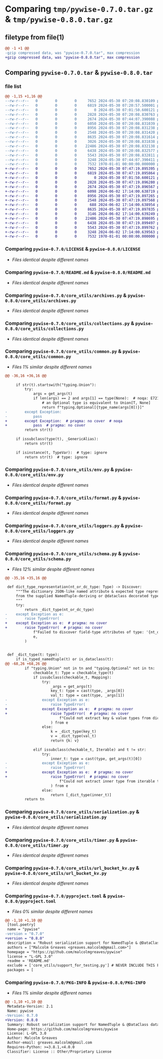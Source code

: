 # Comparing `tmp/pywise-0.7.0.tar.gz` & `tmp/pywise-0.8.0.tar.gz`

## filetype from file(1)

```diff
@@ -1 +1 @@
-gzip compressed data, was "pywise-0.7.0.tar", max compression
+gzip compressed data, was "pywise-0.8.0.tar", max compression
```

## Comparing `pywise-0.7.0.tar` & `pywise-0.8.0.tar`

### file list

```diff
@@ -1,15 +1,16 @@
--rw-r--r--   0        0        0     7652 2024-05-30 07:20:08.830109 pywise-0.7.0/LICENSE
--rw-r--r--   0        0        0     6819 2024-05-30 07:20:57.500001 pywise-0.7.0/README.md
--rw-r--r--   0        0        0        0 2024-05-30 07:01:50.600121 pywise-0.7.0/core_utils/__init__.py
--rw-r--r--   0        0        0     2828 2024-05-30 07:20:08.830763 pywise-0.7.0/core_utils/archives.py
--rw-r--r--   0        0        0     2674 2024-05-30 07:44:07.390088 pywise-0.7.0/core_utils/collections.py
--rw-r--r--   0        0        0     6050 2024-05-30 07:20:08.831039 pywise-0.7.0/core_utils/common.py
--rw-r--r--   0        0        0     8956 2024-05-30 07:20:08.831238 pywise-0.7.0/core_utils/env.py
--rw-r--r--   0        0        0     2548 2024-05-30 07:20:08.831420 pywise-0.7.0/core_utils/format.py
--rw-r--r--   0        0        0     8635 2024-05-30 07:20:08.831614 pywise-0.7.0/core_utils/loggers.py
--rw-r--r--   0        0        0     3026 2024-05-30 07:20:08.831838 pywise-0.7.0/core_utils/schema.py
--rw-r--r--   0        0        0    22486 2024-05-30 07:20:08.832138 pywise-0.7.0/core_utils/serialization.py
--rw-r--r--   0        0        0     6438 2024-05-30 07:20:08.832577 pywise-0.7.0/core_utils/timer.py
--rw-r--r--   0        0        0     5543 2024-05-30 07:20:08.832811 pywise-0.7.0/core_utils/url_bucket_kv.py
--rw-r--r--   0        0        0     3248 2024-05-30 07:44:07.390411 pywise-0.7.0/pyproject.toml
--rw-r--r--   0        0        0     7532 1970-01-01 00:00:00.000000 pywise-0.7.0/PKG-INFO
+-rw-r--r--   0        0        0     7652 2024-05-30 07:47:19.895395 pywise-0.8.0/LICENSE
+-rw-r--r--   0        0        0     6819 2024-05-30 07:47:19.895864 pywise-0.8.0/README.md
+-rw-r--r--   0        0        0        0 2024-05-30 07:01:50.600121 pywise-0.8.0/core_utils/__init__.py
+-rw-r--r--   0        0        0     2828 2024-05-30 07:47:19.896280 pywise-0.8.0/core_utils/archives.py
+-rw-r--r--   0        0        0     2674 2024-05-30 07:47:19.896567 pywise-0.8.0/core_utils/collections.py
+-rw-r--r--   0        0        0     6098 2024-06-02 17:14:00.638719 pywise-0.8.0/core_utils/common.py
+-rw-r--r--   0        0        0     8956 2024-05-30 07:47:19.897265 pywise-0.8.0/core_utils/env.py
+-rw-r--r--   0        0        0     2548 2024-05-30 07:47:19.897568 pywise-0.8.0/core_utils/format.py
+-rw-r--r--   0        0        0      688 2024-06-02 17:14:00.638954 pywise-0.8.0/core_utils/io_utils.py
+-rw-r--r--   0        0        0     8635 2024-05-30 07:47:19.897835 pywise-0.8.0/core_utils/loggers.py
+-rw-r--r--   0        0        0     3146 2024-06-02 17:14:00.639249 pywise-0.8.0/core_utils/schema.py
+-rw-r--r--   0        0        0    22486 2024-05-30 07:47:19.898695 pywise-0.8.0/core_utils/serialization.py
+-rw-r--r--   0        0        0     6438 2024-05-30 07:47:19.899497 pywise-0.8.0/core_utils/timer.py
+-rw-r--r--   0        0        0     5543 2024-05-30 07:47:19.899762 pywise-0.8.0/core_utils/url_bucket_kv.py
+-rw-r--r--   0        0        0     3248 2024-06-02 17:14:00.639563 pywise-0.8.0/pyproject.toml
+-rw-r--r--   0        0        0     7532 1970-01-01 00:00:00.000000 pywise-0.8.0/PKG-INFO
```

### Comparing `pywise-0.7.0/LICENSE` & `pywise-0.8.0/LICENSE`

 * *Files identical despite different names*

### Comparing `pywise-0.7.0/README.md` & `pywise-0.8.0/README.md`

 * *Files identical despite different names*

### Comparing `pywise-0.7.0/core_utils/archives.py` & `pywise-0.8.0/core_utils/archives.py`

 * *Files identical despite different names*

### Comparing `pywise-0.7.0/core_utils/collections.py` & `pywise-0.8.0/core_utils/collections.py`

 * *Files identical despite different names*

### Comparing `pywise-0.7.0/core_utils/common.py` & `pywise-0.8.0/core_utils/common.py`

 * *Files 1% similar despite different names*

```diff
@@ -36,16 +36,16 @@
 
     if str(t).startswith("typing.Union"):
         try:
             args = get_args(t)
             if len(args) == 2 and args[1] == type(None):  # noqa: E721
                 # an Optional type is equivalent to Union[T, None]
                 return f"typing.Optional[{type_name(args[0])}]"
-        except Exception:
-            pass
+        except Exception:  # pragma: no cover  # noqa
+            pass  # pragma: no cover
         return str(t)
 
     if issubclass(type(t), _GenericAlias):
         return str(t)
 
     if isinstance(t, TypeVar):  # type: ignore
         return str(t)  # type: ignore
```

### Comparing `pywise-0.7.0/core_utils/env.py` & `pywise-0.8.0/core_utils/env.py`

 * *Files identical despite different names*

### Comparing `pywise-0.7.0/core_utils/format.py` & `pywise-0.8.0/core_utils/format.py`

 * *Files identical despite different names*

### Comparing `pywise-0.7.0/core_utils/loggers.py` & `pywise-0.8.0/core_utils/loggers.py`

 * *Files identical despite different names*

### Comparing `pywise-0.7.0/core_utils/schema.py` & `pywise-0.8.0/core_utils/schema.py`

 * *Files 12% similar despite different names*

```diff
@@ -35,16 +35,16 @@
 
 def dict_type_representation(nt_or_dc_type: Type) -> Discover:
     """The dictionary JSON-like named attribute & expected type representation computed
     from the supplied NamedTuple-deriving or @dataclass decorated type.
     """
     try:
         return _dict_type(nt_or_dc_type)
-    except Exception as e:
-        raise TypeError(
+    except Exception as e:  # pragma: no cover
+        raise TypeError(  # pragma: no cover
             f"Failed to discover field-type attributes of type: '{nt_or_dc_type}",
             e,
         )
 
 
 def _dict_type(t: type):
     if is_typed_namedtuple(t) or is_dataclass(t):
@@ -68,26 +68,26 @@
         if "typing.Union" not in tn and "typing.Optional" not in tn:
             checkable_t: Type = checkable_type(t)
             if issubclass(checkable_t, Mapping):
                 try:
                     _args = get_args(t)
                     key_t: type = cast(type, _args[0])
                     val_t: type = cast(type, _args[1])
-                except Exception as e:
-                    raise TypeError(
+                except Exception as e:  # pragma: no cover
+                    raise TypeError(  # pragma: no cover
                         f"Could not extract key & value types from dict type: '{t}'"
                     ) from e
                 else:
                     k = _dict_type(key_t)
                     v = _dict_type(val_t)
                     return {k: v}
 
             elif issubclass(checkable_t, Iterable) and t != str:
                 try:
                     inner_t: type = cast(type, get_args(t)[0])
-                except Exception as e:
-                    raise TypeError(
+                except Exception as e:  # pragma: no cover
+                    raise TypeError(  # pragma: no cover
                         f"Could not extract inner type from iterable type: '{t}'"
                     ) from e
                 else:
                     return [_dict_type(inner_t)]
         return tn
```

### Comparing `pywise-0.7.0/core_utils/serialization.py` & `pywise-0.8.0/core_utils/serialization.py`

 * *Files identical despite different names*

### Comparing `pywise-0.7.0/core_utils/timer.py` & `pywise-0.8.0/core_utils/timer.py`

 * *Files identical despite different names*

### Comparing `pywise-0.7.0/core_utils/url_bucket_kv.py` & `pywise-0.8.0/core_utils/url_bucket_kv.py`

 * *Files identical despite different names*

### Comparing `pywise-0.7.0/pyproject.toml` & `pywise-0.8.0/pyproject.toml`

 * *Files 0% similar despite different names*

```diff
@@ -1,10 +1,10 @@
 [tool.poetry]
 name = "pywise"
-version = "0.7.0"
+version = "0.8.0"
 description = "Robust serialization support for NamedTuple & @DataClass data types. Various utilities and Quality-of-Life helpers. Python 3.8+ dependency only."
 authors = ["Malcolm Greaves <greaves.malcolm@gmail.com>"]
 homepage = "https://github.com/malcolmgreaves/pywise"
 license = "L-GPL 3.0"
 readme = 'README.md'
 exclude = ['core_utils/support_for_testing.py'] # NEVER INCLUDE THIS FILE (!)
 packages = [
```

### Comparing `pywise-0.7.0/PKG-INFO` & `pywise-0.8.0/PKG-INFO`

 * *Files 1% similar despite different names*

```diff
@@ -1,10 +1,10 @@
 Metadata-Version: 2.1
 Name: pywise
-Version: 0.7.0
+Version: 0.8.0
 Summary: Robust serialization support for NamedTuple & @DataClass data types. Various utilities and Quality-of-Life helpers. Python 3.8+ dependency only.
 Home-page: https://github.com/malcolmgreaves/pywise
 License: L-GPL 3.0
 Author: Malcolm Greaves
 Author-email: greaves.malcolm@gmail.com
 Requires-Python: >=3.8.1,<4.0.0
 Classifier: License :: Other/Proprietary License
```

